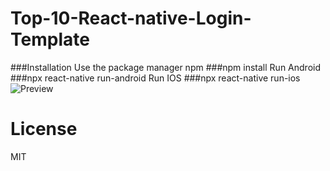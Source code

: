 
# Top-10-React-native-Login-Template

###Installation
Use the package manager npm
###npm install
Run Android
###npx react-native run-android
Run IOS
###npx react-native run-ios
![Preview](https://user-images.githubusercontent.com/71764995/103735786-039da680-5019-11eb-88af-473cbb034d01.gif)
# License
MIT
